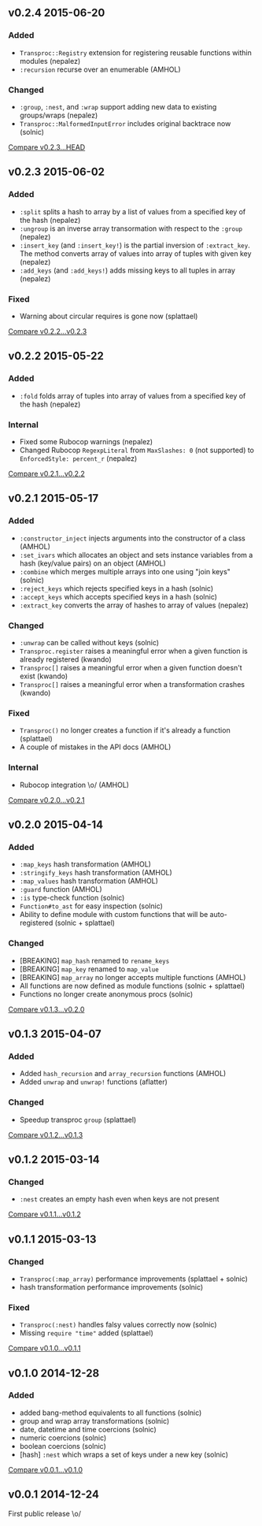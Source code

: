 ## v0.2.4 2015-06-20

### Added

* `Transproc::Registry` extension for registering reusable functions within modules (nepalez)
* `:recursion` recurse over an enumerable (AMHOL)

###  Changed

* `:group`, `:nest`, and `:wrap` support adding new data to existing groups/wraps (nepalez)
* `Transproc::MalformedInputError` includes original backtrace now (solnic)

[Compare v0.2.3...HEAD](https://github.com/solnic/transproc/compare/v0.2.3...HEAD)

## v0.2.3 2015-06-02

### Added

* `:split` splits a hash to array by a list of values from a specified key of the hash (nepalez)
* `:ungroup` is an inverse array transormation with respect to the `:group` (nepalez)
* `:insert_key` (and `:insert_key!`) is the partial inversion of `:extract_key`.
  The method converts array of values into array of tuples with given key (nepalez)
* `:add_keys` (and `:add_keys!`) adds missing keys to all tuples in array (nepalez)

### Fixed

* Warning about circular requires is gone now (splattael)

[Compare v0.2.2...v0.2.3](https://github.com/solnic/transproc/compare/v0.2.2...v0.2.3)

## v0.2.2 2015-05-22

### Added

* `:fold` folds array of tuples into array of values from a specified key of the hash (nepalez)

### Internal

* Fixed some Rubocop warnings (nepalez)
* Changed Rubocop `RegexpLiteral` from `MaxSlashes: 0` (not supported) to
  `EnforcedStyle: percent_r` (nepalez)

[Compare v0.2.1...v0.2.2](https://github.com/solnic/transproc/compare/v0.2.1...v0.2.2)

## v0.2.1 2015-05-17

### Added

* `:constructor_inject` injects arguments into the constructor of a class (AMHOL)
* `:set_ivars` which allocates an object and sets instance variables from a hash (key/value pairs) on an object (AMHOL)
* `:combine` which merges multiple arrays into one using "join keys" (solnic)
* `:reject_keys` which rejects specified keys in a hash (solnic)
* `:accept_keys` which accepts specified keys in a hash (solnic)
* `:extract_key` converts the array of hashes to array of values (nepalez)

### Changed

* `:unwrap` can be called without keys (solnic)
* `Transproc.register` raises a meaningful error when a given function is already registered (kwando)
* `Transproc[]` raises a meaningful error when a given function doesn't exist (kwando)
* `Transproc[]` raises a meaningful error when a transformation crashes (kwando)

### Fixed

* `Transproc()` no longer creates a function if it's already a function (splattael)
* A couple of mistakes in the API docs (AMHOL)

### Internal

* Rubocop integration \o/ (AMHOL)

[Compare v0.2.0...v0.2.1](https://github.com/solnic/transproc/compare/v0.2.0...v0.2.1)

## v0.2.0 2015-04-14

### Added

* `:map_keys` hash transformation (AMHOL)
* `:stringify_keys` hash transformation (AMHOL)
* `:map_values` hash transformation (AMHOL)
* `:guard` function (AMHOL)
* `:is` type-check function (solnic)
* `Function#to_ast` for easy inspection (solnic)
* Ability to define module with custom functions that will be auto-registered (solnic + splattael)

### Changed

* [BREAKING] `map_hash` renamed to `rename_keys`
* [BREAKING] `map_key` renamed to `map_value`
* [BREAKING] `map_array` no longer accepts multiple functions (AMHOL)
* All functions are now defined as module functions (solnic + splattael)
* Functions no longer create anonymous procs (solnic)

[Compare v0.1.3...v0.2.0](https://github.com/solnic/transproc/compare/v0.1.3...v0.2.0)

## v0.1.3 2015-04-07

### Added

* Added `hash_recursion` and `array_recursion` functions (AMHOL)
* Added `unwrap` and `unwrap!` functions (aflatter)

### Changed

* Speedup transproc `group` (splattael)

[Compare v0.1.2...v0.1.3](https://github.com/solnic/transproc/compare/v0.1.2...v0.1.3)

## v0.1.2 2015-03-14

### Changed

* `:nest` creates an empty hash even when keys are not present

[Compare v0.1.1...v0.1.2](https://github.com/solnic/transproc/compare/v0.1.1...v0.1.2)

## v0.1.1 2015-03-13

### Changed

* `Transproc(:map_array)` performance improvements (splattael + solnic)
* hash transformation performance improvements (solnic)

### Fixed

* `Transproc(:nest)` handles falsy values correctly now (solnic)
* Missing `require "time"` added (splattael)

[Compare v0.1.0...v0.1.1](https://github.com/solnic/transproc/compare/v0.1.0...v0.1.1)

## v0.1.0 2014-12-28

### Added

* added bang-method equivalents to all functions (solnic)
* group and wrap array transformations (solnic)
* date, datetime and time coercions (solnic)
* numeric coercions (solnic)
* boolean coercions (solnic)
* [hash] `:nest` which wraps a set of keys under a new key (solnic)

[Compare v0.0.1...v0.1.0](https://github.com/solnic/transproc/compare/v0.0.1...v0.1.0)

## v0.0.1 2014-12-24

First public release \o/
